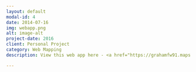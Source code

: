 ```yaml
---
layout: default
modal-id: 4
date: 2014-07-16
img: webapp.png
alt: image-alt
project-date: 2016
client: Personal Project
category: Web Mapping
description: View this web app here - <a href="https://grahamfw91.maps.arcgis.com/apps/webappviewer/index.html?id=7db715694295448eac39892f2c4d590a">Vision Zero Washington D.C.</a>

---
```


